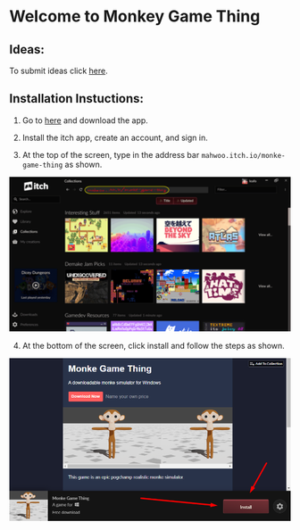 # Welcome to Monkey Game Thing

## Ideas:

To submit ideas click [here](https://trello.com/invite/b/TN13JO6v/d9bdd5d249ca769b2af2586ab574f368/monke-game "The Trello").

## Installation Instuctions:

1. Go to [here](https://itch.io/app "The Itch.io app") and download the app.

2. Install the itch app, create an account, and sign in.

3. At the top of the screen, type in the address bar ```mahwoo.itch.io/monke-game-thing``` as shown.

![Image](images/addressbar.png)

4. At the bottom of the screen, click install and follow the steps as shown.

![Image](images/install.png)
